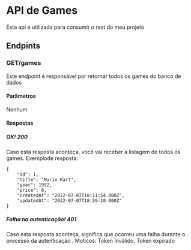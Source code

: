 # API de Games
Esta api é utilizada para consumir o rest do meu projeto

## Endpints
### GET/games
Este endpoint é responsável por retornar todos os games do banco de dados
#### Parâmetros
Nenhum
#### Respostas
##### OK! 200
Caso esta resposta aconteça, você vai receber a listagem de todos os games.
Exemplode resposta:
```
{
    "id": 1,
    "title": "Mario Kart",
    "year": 1992,
    "price": 8,
    "createdAt": "2022-07-07T18:11:54.000Z",
    "updatedAt": "2022-07-07T18:59:10.000Z"
}
```
##### Falha na autenticação! 401
Caso esta resposta aconteça, significa que ocorreu uma falha durante o processo da autenticação . Moticos: Token Inválido, Token expirado
